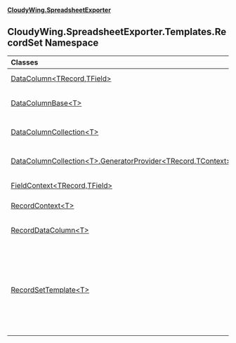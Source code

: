 #### [CloudyWing.SpreadsheetExporter](index.md 'index')

## CloudyWing.SpreadsheetExporter.Templates.RecordSet Namespace

| Classes | |
| :--- | :--- |
| [DataColumn&lt;TRecord,TField&gt;](CloudyWing.SpreadsheetExporter.Templates.RecordSet.DataColumn_TRecord,TField_.md 'CloudyWing.SpreadsheetExporter.Templates.RecordSet.DataColumn<TRecord,TField>') | The data column. |
| [DataColumnBase&lt;T&gt;](CloudyWing.SpreadsheetExporter.Templates.RecordSet.DataColumnBase_T_.md 'CloudyWing.SpreadsheetExporter.Templates.RecordSet.DataColumnBase<T>') | The data column base. |
| [DataColumnCollection&lt;T&gt;](CloudyWing.SpreadsheetExporter.Templates.RecordSet.DataColumnCollection_T_.md 'CloudyWing.SpreadsheetExporter.Templates.RecordSet.DataColumnCollection<T>') | The data column collection. |
| [DataColumnCollection&lt;T&gt;.GeneratorProvider&lt;TRecord,TContext&gt;](CloudyWing.SpreadsheetExporter.Templates.RecordSet.DataColumnCollection_T_.GeneratorProvider_TRecord,TContext_.md 'CloudyWing.SpreadsheetExporter.Templates.RecordSet.DataColumnCollection<T>.GeneratorProvider<TRecord,TContext>') | The generator provider. |
| [FieldContext&lt;TRecord,TField&gt;](CloudyWing.SpreadsheetExporter.Templates.RecordSet.FieldContext_TRecord,TField_.md 'CloudyWing.SpreadsheetExporter.Templates.RecordSet.FieldContext<TRecord,TField>') | The field context. |
| [RecordContext&lt;T&gt;](CloudyWing.SpreadsheetExporter.Templates.RecordSet.RecordContext_T_.md 'CloudyWing.SpreadsheetExporter.Templates.RecordSet.RecordContext<T>') | The record context. |
| [RecordDataColumn&lt;T&gt;](CloudyWing.SpreadsheetExporter.Templates.RecordSet.RecordDataColumn_T_.md 'CloudyWing.SpreadsheetExporter.Templates.RecordSet.RecordDataColumn<T>') | The simple data column. |
| [RecordSetTemplate&lt;T&gt;](CloudyWing.SpreadsheetExporter.Templates.RecordSet.RecordSetTemplate_T_.md 'CloudyWing.SpreadsheetExporter.Templates.RecordSet.RecordSetTemplate<T>') | The recordset template. Create cell information using set data source and data column. |
